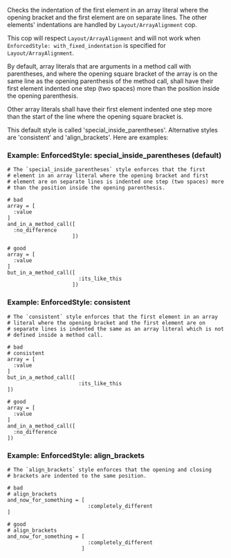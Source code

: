 Checks the indentation of the first element in an array literal
where the opening bracket and the first element are on separate lines.
The other elements' indentations are handled by `Layout/ArrayAlignment` cop.

This cop will respect `Layout/ArrayAlignment` and will not work when
`EnforcedStyle: with_fixed_indentation` is specified for `Layout/ArrayAlignment`.

By default, array literals that are arguments in a method call with
parentheses, and where the opening square bracket of the array is on the
same line as the opening parenthesis of the method call, shall have
their first element indented one step (two spaces) more than the
position inside the opening parenthesis.

Other array literals shall have their first element indented one step
more than the start of the line where the opening square bracket is.

This default style is called 'special_inside_parentheses'. Alternative
styles are 'consistent' and 'align_brackets'. Here are examples:

### Example: EnforcedStyle: special_inside_parentheses (default)
    # The `special_inside_parentheses` style enforces that the first
    # element in an array literal where the opening bracket and first
    # element are on separate lines is indented one step (two spaces) more
    # than the position inside the opening parenthesis.

    # bad
    array = [
      :value
    ]
    and_in_a_method_call([
      :no_difference
                         ])

    # good
    array = [
      :value
    ]
    but_in_a_method_call([
                           :its_like_this
                         ])

### Example: EnforcedStyle: consistent
    # The `consistent` style enforces that the first element in an array
    # literal where the opening bracket and the first element are on
    # separate lines is indented the same as an array literal which is not
    # defined inside a method call.

    # bad
    # consistent
    array = [
      :value
    ]
    but_in_a_method_call([
                           :its_like_this
    ])

    # good
    array = [
      :value
    ]
    and_in_a_method_call([
      :no_difference
    ])

### Example: EnforcedStyle: align_brackets
    # The `align_brackets` style enforces that the opening and closing
    # brackets are indented to the same position.

    # bad
    # align_brackets
    and_now_for_something = [
                              :completely_different
    ]

    # good
    # align_brackets
    and_now_for_something = [
                              :completely_different
                            ]
